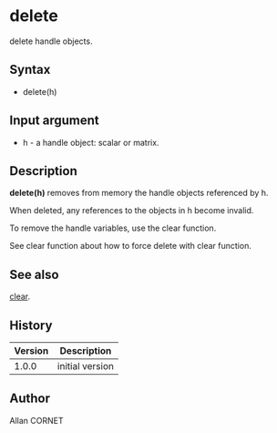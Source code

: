 # delete

delete handle objects.

## Syntax

- delete(h)

## Input argument

- h - a handle object: scalar or matrix.

## Description

  <p><b>delete(h)</b> removes from memory the handle objects referenced by h.</p>
  <p>When deleted, any references to the objects in h become invalid.</p>
  <p>To remove the handle variables, use the clear function.</p>
  <p>See clear function about how to force delete with clear function.</p>

## See also

[clear](../memory_manager/clear.md).

## History

| Version | Description     |
| ------- | --------------- |
| 1.0.0   | initial version |

## Author

Allan CORNET
